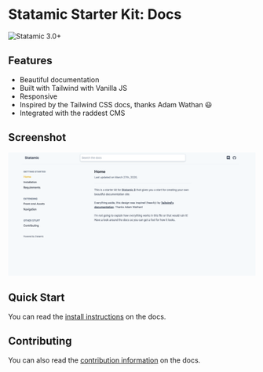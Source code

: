 # Statamic Starter Kit: Docs

![Statamic 3.0+](https://img.shields.io/badge/Statamic-3.0+-FF269E?style=for-the-badge&link=https://statamic.com)

## Features
* Beautiful documentation
* Built with Tailwind with Vanilla JS
* Responsive
* Inspired by the Tailwind CSS docs, thanks Adam Wathan 😃
* Integrated with the raddest CMS

## Screenshot
![Screenshot](./screenshot.png)

## Quick Start
You can read the [install instructions](https://github.com/doublethreedigital/docs-starter-kit/blob/master/content/collections/pages/installation.md) on the docs.

## Contributing
You can also read the [contribution information](https://github.com/doublethreedigital/docs-starter-kit/blob/master/content/collections/pages/contributing.md) on the docs.
